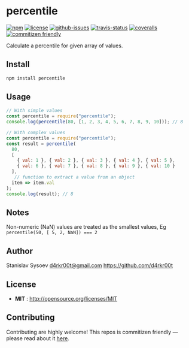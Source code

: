 # percentile

[![npm](https://img.shields.io/npm/v/percentile.svg)](https://www.npmjs.com/package/percentile)
[![license](https://img.shields.io/npm/l/percentile.svg)](http://opensource.org/licenses/MIT)
[![github-issues](https://img.shields.io/github/issues/d4rkr00t/percentile.svg)](https://github.com/d4rkr00t/percentile/issues)
[![travis-status](https://img.shields.io/travis/d4rkr00t/percentile.svg)](https://travis-ci.org/d4rkr00t/percentile)
[![coveralls](https://img.shields.io/coveralls/d4rkr00t/percentile.svg)](https://coveralls.io/github/d4rkr00t/percentile)
[![commitizen friendly](https://img.shields.io/badge/commitizen-friendly-brightgreen.svg)](http://commitizen.github.io/cz-cli/)

Calculate a percentile for given array of values.

## Install

```sh
npm install percentile
```

## Usage

```js
// With simple values
const percentile = require("percentile");
console.log(percentile(80, [1, 2, 3, 4, 5, 6, 7, 8, 9, 10])); // 8

// With complex values
const percentile = require("percentile");
const result = percentile(
  80,
  [
    { val: 1 }, { val: 2 }, { val: 3 }, { val: 4 }, { val: 5 },
    { val: 6 }, { val: 7 }, { val: 8 }, { val: 9 }, { val: 10 }
  ],
   // function to extract a value from an object
  item => item.val
);
console.log(result); // 8

```
## Notes

Non-numeric (NaN) values are treated as the smallest values, Eg `percentile(50, [ 5, 2, NaN]) === 2`

## Author

Stanislav Sysoev d4rkr00t@gmail.com https://github.com/d4rkr00t

## License

- **MIT** : http://opensource.org/licenses/MIT

## Contributing

Contributing are highly welcome! This repos is commitizen friendly — please read about it [here](http://commitizen.github.io/cz-cli/).
